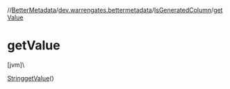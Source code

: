 //[BetterMetadata](../../../index.md)/[dev.warrengates.bettermetadata](../index.md)/[IsGeneratedColumn](index.md)/[getValue](get-value.md)

# getValue

[jvm]\

[String](https://docs.oracle.com/javase/8/docs/api/java/lang/String.html)[getValue](get-value.md)()
